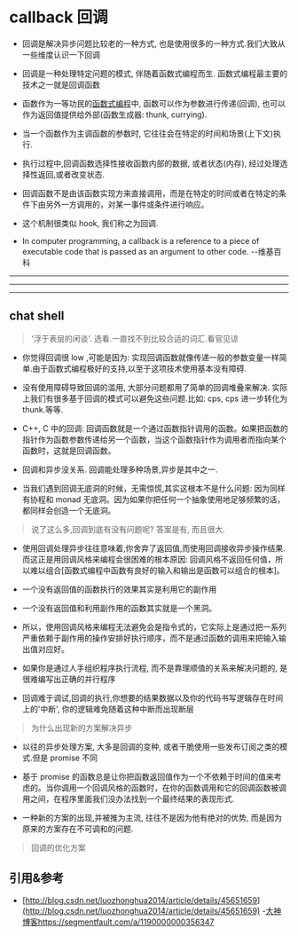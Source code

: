 # callback 回调

- 回调是解决异步问题比较老的一种方式, 也是使用很多的一种方式.我们大致从一些维度认识一下回调

- 回调是一种处理特定问题的模式, 伴随着函数式编程而生. 函数式编程最主要的技术之一就是回调函数
- 函数作为一等功民的[函数式编程](/programming-paradigm/index.md)中, 函数可以作为参数进行传递(回调), 也可以作为返回值提供给外部(函数生成器: thunk, currying).
- 当一个函数作为主调函数的参数时, 它往往会在特定的时间和场景(上下文)执行.
- 执行过程中,回调函数选择性接收函数内部的数据, 或者状态(内存), 经过处理选择性返回,或者改变状态.
- 回调函数不是由该函数实现方来直接调用，而是在特定的时间或者在特定的条件下由另外一方调用的，对某一事件或条件进行响应。
- 这个机制很类似 hook, 我们称之为回调.
- In computer programming, a callback is a reference to a piece of executable code that is passed as an argument to other code. --维基百科


---


<!-- ## 语法通式

```javascript
function call (args, cb) {
    // ...
    const re = cb(args, ...);
    // ...
}
``` -->
---



---

## chat shell
> '浮于表层的闲谈'.  选看.一直找不到比较合适的词汇.看官见谅

- 你觉得回调很 low ,可能是因为: 实现回调函数就像传递一般的参数变量一样简单.由于函数式编程极好的支持,以至于这项技术使用基本没有障碍.
- 没有使用障碍导致回调的滥用, 大部分问题都用了简单的回调堆叠来解决. 实际上我们有很多基于回调的模式可以避免这些问题.比如: cps, cps 进一步转化为 thunk.等等.

- C++, C 中的回调: 回调函数就是一个通过函数指针调用的函数。如果把函数的指针作为函数参数传递给另一个函数，当这个函数指针作为调用者而指向某个函数时，这就是回调函数。
- 回调和异步没关系. 回调能处理多种场景,异步是其中之一.
- 当我们遇到回调无底洞的时候，无需惊慌,其实这根本不是什么问题: 因为同样有协程和 monad 无底洞。因为如果你把任何一个抽象使用地足够频繁的话，都同样会创造一个无底洞。

> 说了这么多,回调到底有没有问题呢? 答案是有, 而且很大.

- 使用回调处理异步往往意味着,你舍弃了返回值,而使用回调接收异步操作结果. 而这正是用回调风格来编程会很困难的根本原因: 回调风格不返回任何值，所以难以组合[函数式编程中函数有良好的输入和输出是函数可以组合的根本]。
- 一个没有返回值的函数执行的效果其实是利用它的副作用
- 一个没有返回值和利用副作用的函数其实就是一个黑洞。
- 所以，使用回调风格来编程无法避免会是指令式的，它实际上是通过把一系列严重依赖于副作用的操作安排好执行顺序，而不是通过函数的调用来把输入输出值对应好。
- 如果你是通过人手组织程序执行流程, 而不是靠理顺值的关系来解决问题的, 是很难编写出正确的并行程序

- 回调难于调试,回调的执行,你想要的结果数据以及你的代码书写逻辑存在时间上的'中断', 你的逻辑难免随着这种中断而出现断层

> 为什么出现新的方案解决异步

- 以往的异步处理方案, 大多是回调的变种, 或者干脆使用一些发布订阅之类的模式.但是 promise 不同
- 基于 promise 的函数总是让你把函数返回值作为一个不依赖于时间的值来考虑的。当你调用一个回调风格的函数时，在你的函数调用和它的回调函数被调用之间，在程序里面我们没办法找到一个最终结果的表现形式.

- 一种新的方案的出现,并被推为主流, 往往不是因为他有绝对的优势, 而是因为原来的方案存在不可调和的问题.


> 回调的优化方案

## 引用&参考

- [http://blog.csdn.net/luozhonghua2014/article/details/45651659](http://blog.csdn.net/luozhonghua2014/article/details/45651659)
-[大神博客https://segmentfault.com/a/1190000000356347](https://segmentfault.com/a/1190000000356347)
